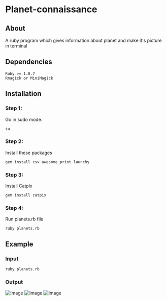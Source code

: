 # Planet-connaissance

## About
A ruby program which gives information about planet and make it's picture in terminal

## Dependencies
```
Ruby >= 1.8.7
Rmagick or MiniMagick
```

## Installation
### Step 1: 
Go in sudo mode.
```
su 
```
### Step 2:
Install these packages
```
gem install csv awesome_print launchy
```
### Step 3:
Install Catpix
```
gem install catpix
```
### Step 4:
Run planets.rb file
```
ruby planets.rb
```

## Example

### Input
```
ruby planets.rb
```

### Output

![image](https://github.com/sachans/Planet-connaissance/example_images/1.png)
![image](https://github.com/sachans/Planet-connaissance/example_images/1.png)
![image](https://github.com/sachans/Planet-connaissance/example_images/1.png)
